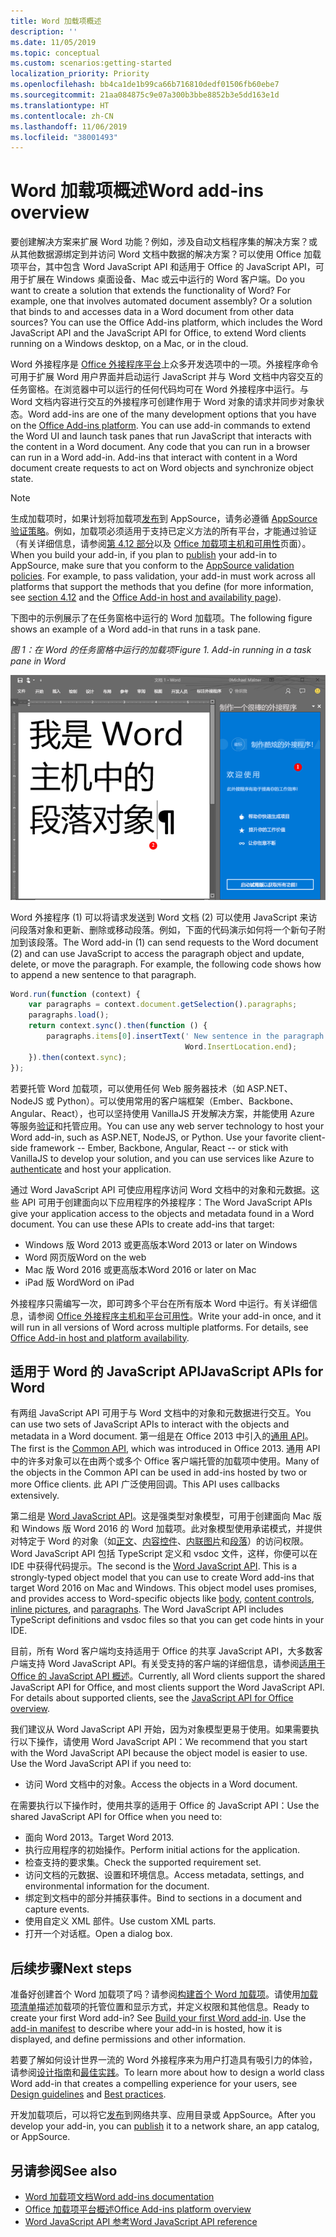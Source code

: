 ```yaml
---
title: Word 加载项概述
description: ''
ms.date: 11/05/2019
ms.topic: conceptual
ms.custom: scenarios:getting-started
localization_priority: Priority
ms.openlocfilehash: bb4ca1de1b99ca66b716810dedf01506fb60ebe7
ms.sourcegitcommit: 21aa084875c9e07a300b3bbe8852b3e5dd163e1d
ms.translationtype: HT
ms.contentlocale: zh-CN
ms.lasthandoff: 11/06/2019
ms.locfileid: "38001493"
---
```

# <a name="word-add-ins-overview"></a><span data-ttu-id="83f45-102">Word 加载项概述</span><span class="sxs-lookup"><span data-stu-id="83f45-102">Word add-ins overview</span></span>

<span data-ttu-id="83f45-p101">要创建解决方案来扩展 Word 功能？例如，涉及自动文档程序集的解决方案？或从其他数据源绑定到并访问 Word 文档中数据的解决方案？可以使用 Office 加载项平台，其中包含 Word JavaScript API 和适用于 Office 的 JavaScript API，可用于扩展在 Windows 桌面设备、Mac 或云中运行的 Word 客户端。</span><span class="sxs-lookup"><span data-stu-id="83f45-p101">Do you want to create a solution that extends the functionality of Word? For example, one that involves automated document assembly? Or a solution that binds to and accesses data in a Word document from other data sources? You can use the Office Add-ins platform, which includes the Word JavaScript API and the JavaScript API for Office, to extend Word clients running on a Windows desktop, on a Mac, or in the cloud.</span></span>

<span data-ttu-id="83f45-p102">Word 外接程序是 [Office 外接程序平台](../overview/office-add-ins.md)上众多开发选项中的一项。外接程序命令可用于扩展 Word 用户界面并启动运行 JavaScript 并与 Word 文档中内容交互的任务窗格。在浏览器中可以运行的任何代码均可在 Word 外接程序中运行。与 Word 文档内容进行交互的外接程序可创建作用于 Word 对象的请求并同步对象状态。</span><span class="sxs-lookup"><span data-stu-id="83f45-p102">Word add-ins are one of the many development options that you have on the [Office Add-ins platform](../overview/office-add-ins.md). You can use add-in commands to extend the Word UI and launch task panes that run JavaScript that interacts with the content in a Word document. Any code that you can run in a browser can run in a Word add-in. Add-ins that interact with content in a Word document create requests to act on Word objects and synchronize object state.</span></span> 

> [!NOTE]
> <span data-ttu-id="83f45-p103">生成加载项时，如果计划将加载项[发布](../publish/publish.md)到 AppSource，请务必遵循 [AppSource 验证策略](/office/dev/store/validation-policies)。例如，加载项必须适用于支持已定义方法的所有平台，才能通过验证（有关详细信息，请参阅[第 4.12 部分](/office/dev/store/validation-policies#4-apps-and-add-ins-behave-predictably)以及 [Office 加载项主机和可用性](../overview/office-add-in-availability.md)页面）。</span><span class="sxs-lookup"><span data-stu-id="83f45-p103">When you build your add-in, if you plan to [publish](../publish/publish.md) your add-in to AppSource, make sure that you conform to the [AppSource validation policies](/office/dev/store/validation-policies). For example, to pass validation, your add-in must work across all platforms that support the methods that you define (for more information, see [section 4.12](/office/dev/store/validation-policies#4-apps-and-add-ins-behave-predictably) and the [Office Add-in host and availability page](../overview/office-add-in-availability.md)).</span></span>

<span data-ttu-id="83f45-113">下图中的示例展示了在任务窗格中运行的 Word 加载项。</span><span class="sxs-lookup"><span data-stu-id="83f45-113">The following figure shows an example of a Word add-in that runs in a task pane.</span></span>

<span data-ttu-id="83f45-114">*图 1：在 Word 的任务窗格中运行的加载项*</span><span class="sxs-lookup"><span data-stu-id="83f45-114">*Figure 1. Add-in running in a task pane in Word*</span></span>

![在 Word 的任务窗格中运行的外接程序](../images/word-add-in-show-host-client.png)

<span data-ttu-id="83f45-p104">Word 外接程序 (1) 可以将请求发送到 Word 文档 (2) 可以使用 JavaScript 来访问段落对象和更新、删除或移动段落。例如，下面的代码演示如何将一个新句子附加到该段落。</span><span class="sxs-lookup"><span data-stu-id="83f45-p104">The Word add-in (1) can send requests to the Word document (2) and can use JavaScript to access the paragraph object and update, delete, or move the paragraph. For example, the following code shows how to append a new sentence to that paragraph.</span></span>

```js
Word.run(function (context) {
    var paragraphs = context.document.getSelection().paragraphs;
    paragraphs.load();
    return context.sync().then(function () {
        paragraphs.items[0].insertText(' New sentence in the paragraph.',
                                       Word.InsertLocation.end);
    }).then(context.sync);
});

```

<span data-ttu-id="83f45-p105">若要托管 Word 加载项，可以使用任何 Web 服务器技术（如 ASP.NET、NodeJS 或 Python）。可以使用常用的客户端框架（Ember、Backbone、Angular、React），也可以坚持使用 VanillaJS 开发解决方案，并能使用 Azure 等服务[验证](../develop/overview-authn-authz.md)和托管应用。</span><span class="sxs-lookup"><span data-stu-id="83f45-p105">You can use any web server technology to host your Word add-in, such as ASP.NET, NodeJS, or Python. Use your favorite client-side framework -- Ember, Backbone, Angular, React -- or stick with VanillaJS to develop your solution, and you can use services like Azure to [authenticate](../develop/overview-authn-authz.md) and host your application.</span></span>

<span data-ttu-id="83f45-p106">通过 Word JavaScript API 可使应用程序访问 Word 文档中的对象和元数据。这些 API 可用于创建面向以下应用程序的外接程序：</span><span class="sxs-lookup"><span data-stu-id="83f45-p106">The Word JavaScript APIs give your application access to the objects and metadata found in a Word document. You can use these APIs to create add-ins that target:</span></span>

* <span data-ttu-id="83f45-122">Windows 版 Word 2013 或更高版本</span><span class="sxs-lookup"><span data-stu-id="83f45-122">Word 2013 or later on Windows</span></span>
* <span data-ttu-id="83f45-123">Word 网页版</span><span class="sxs-lookup"><span data-stu-id="83f45-123">Word on the web</span></span>
* <span data-ttu-id="83f45-124">Mac 版 Word 2016 或更高版本</span><span class="sxs-lookup"><span data-stu-id="83f45-124">Word 2016 or later on Mac</span></span>
* <span data-ttu-id="83f45-125">iPad 版 Word</span><span class="sxs-lookup"><span data-stu-id="83f45-125">Word on iPad</span></span>

<span data-ttu-id="83f45-p107">外接程序只需编写一次，即可跨多个平台在所有版本 Word 中运行。有关详细信息，请参阅 [Office 外接程序主机和平台可用性](../overview/office-add-in-availability.md)。</span><span class="sxs-lookup"><span data-stu-id="83f45-p107">Write your add-in once, and it will run in all versions of Word across multiple platforms. For details, see [Office Add-in host and platform availability](../overview/office-add-in-availability.md).</span></span>

## <a name="javascript-apis-for-word"></a><span data-ttu-id="83f45-128">适用于 Word 的 JavaScript API</span><span class="sxs-lookup"><span data-stu-id="83f45-128">JavaScript APIs for Word</span></span>

<span data-ttu-id="83f45-129">有两组 JavaScript API 可用于与 Word 文档中的对象和元数据进行交互。</span><span class="sxs-lookup"><span data-stu-id="83f45-129">You can use two sets of JavaScript APIs to interact with the objects and metadata in a Word document.</span></span> <span data-ttu-id="83f45-130">第一组是在 Office 2013 中引入的[通用 API](/javascript/api/office)。</span><span class="sxs-lookup"><span data-stu-id="83f45-130">The first is the [Common API](/javascript/api/office), which was introduced in Office 2013.</span></span> <span data-ttu-id="83f45-131">通用 API 中的许多对象可以在由两个或多个 Office 客户端托管的加载项中使用。</span><span class="sxs-lookup"><span data-stu-id="83f45-131">Many of the objects in the Common API can be used in add-ins hosted by two or more Office clients.</span></span> <span data-ttu-id="83f45-132">此 API 广泛使用回调。</span><span class="sxs-lookup"><span data-stu-id="83f45-132">This API uses callbacks extensively.</span></span>

<span data-ttu-id="83f45-p109">第二组是 [Word JavaScript API](/javascript/api/word)。这是强类型对象模型，可用于创建面向 Mac 版和 Windows 版 Word 2016 的 Word 加载项。此对象模型使用承诺模式，并提供对特定于 Word 的对象（如[正文](/javascript/api/word/word.body)、[内容控件](/javascript/api/word/word.contentcontrol)、[内联图片](/javascript/api/word/word.inlinepicture)和[段落](/javascript/api/word/word.paragraph)）的访问权限。Word JavaScript API 包括 TypeScript 定义和 vsdoc 文件，这样，你便可以在 IDE 中获得代码提示。</span><span class="sxs-lookup"><span data-stu-id="83f45-p109">The second is the [Word JavaScript API](/javascript/api/word). This is a strongly-typed object model that you can use to create Word add-ins that target Word 2016 on Mac and Windows. This object model uses promises, and provides access to Word-specific objects like [body](/javascript/api/word/word.body), [content controls](/javascript/api/word/word.contentcontrol), [inline pictures](/javascript/api/word/word.inlinepicture), and [paragraphs](/javascript/api/word/word.paragraph). The Word JavaScript API includes TypeScript definitions and vsdoc files so that you can get code hints in your IDE.</span></span>

<span data-ttu-id="83f45-p110">目前，所有 Word 客户端均支持适用于 Office 的共享 JavaScript API，大多数客户端支持 Word JavaScript API。有关受支持的客户端的详细信息，请参阅[适用于 Office 的 JavaScript API 概述](../reference/javascript-api-for-office.md)。</span><span class="sxs-lookup"><span data-stu-id="83f45-p110">Currently, all Word clients support the shared JavaScript API for Office, and most clients support the Word JavaScript API. For details about supported clients, see the [JavaScript API for Office overview](../reference/javascript-api-for-office.md).</span></span>

<span data-ttu-id="83f45-p111">我们建议从 Word JavaScript API 开始，因为对象模型更易于使用。如果需要执行以下操作，请使用 Word JavaScript API：</span><span class="sxs-lookup"><span data-stu-id="83f45-p111">We recommend that you start with the Word JavaScript API because the object model is easier to use. Use the Word JavaScript API if you need to:</span></span>

* <span data-ttu-id="83f45-141">访问 Word 文档中的对象。</span><span class="sxs-lookup"><span data-stu-id="83f45-141">Access the objects in a Word document.</span></span>

<span data-ttu-id="83f45-142">在需要执行以下操作时，使用共享的适用于 Office 的 JavaScript API：</span><span class="sxs-lookup"><span data-stu-id="83f45-142">Use the shared JavaScript API for Office when you need to:</span></span>

* <span data-ttu-id="83f45-143">面向 Word 2013。</span><span class="sxs-lookup"><span data-stu-id="83f45-143">Target Word 2013.</span></span>
* <span data-ttu-id="83f45-144">执行应用程序的初始操作。</span><span class="sxs-lookup"><span data-stu-id="83f45-144">Perform initial actions for the application.</span></span>
* <span data-ttu-id="83f45-145">检查支持的要求集。</span><span class="sxs-lookup"><span data-stu-id="83f45-145">Check the supported requirement set.</span></span>
* <span data-ttu-id="83f45-146">访问文档的元数据、设置和环境信息。</span><span class="sxs-lookup"><span data-stu-id="83f45-146">Access metadata, settings, and environmental information for the document.</span></span>
* <span data-ttu-id="83f45-147">绑定到文档中的部分并捕获事件。</span><span class="sxs-lookup"><span data-stu-id="83f45-147">Bind to sections in a document and capture events.</span></span>
* <span data-ttu-id="83f45-148">使用自定义 XML 部件。</span><span class="sxs-lookup"><span data-stu-id="83f45-148">Use custom XML parts.</span></span>
* <span data-ttu-id="83f45-149">打开一个对话框。</span><span class="sxs-lookup"><span data-stu-id="83f45-149">Open a dialog box.</span></span>

## <a name="next-steps"></a><span data-ttu-id="83f45-150">后续步骤</span><span class="sxs-lookup"><span data-stu-id="83f45-150">Next steps</span></span>

<span data-ttu-id="83f45-p112">准备好创建首个 Word 加载项了吗？请参阅[构建首个 Word 加载项](word-add-ins.md)。请使用[加载项清单](../develop/add-in-manifests.md)描述加载项的托管位置和显示方式，并定义权限和其他信息。</span><span class="sxs-lookup"><span data-stu-id="83f45-p112">Ready to create your first Word add-in? See [Build your first Word add-in](word-add-ins.md). Use the [add-in manifest](../develop/add-in-manifests.md) to describe where your add-in is hosted, how it is displayed, and define permissions and other information.</span></span>

<span data-ttu-id="83f45-154">若要了解如何设计世界一流的 Word 外接程序来为用户打造具有吸引力的体验，请参阅[设计指南](../design/add-in-design.md)和[最佳实践](../concepts/add-in-development-best-practices.md)。</span><span class="sxs-lookup"><span data-stu-id="83f45-154">To learn more about how to design a world class Word add-in that creates a compelling experience for your users, see [Design guidelines](../design/add-in-design.md) and [Best practices](../concepts/add-in-development-best-practices.md).</span></span>

<span data-ttu-id="83f45-155">开发加载项后，可以将它[发布](../publish/publish.md)到网络共享、应用目录或 AppSource。</span><span class="sxs-lookup"><span data-stu-id="83f45-155">After you develop your add-in, you can [publish](../publish/publish.md) it to a network share, an app catalog, or AppSource.</span></span>

## <a name="see-also"></a><span data-ttu-id="83f45-156">另请参阅</span><span class="sxs-lookup"><span data-stu-id="83f45-156">See also</span></span>

* [<span data-ttu-id="83f45-157">Word 加载项文档</span><span class="sxs-lookup"><span data-stu-id="83f45-157">Word add-ins documentation</span></span>](index.md)
* [<span data-ttu-id="83f45-158">Office 加载项平台概述</span><span class="sxs-lookup"><span data-stu-id="83f45-158">Office Add-ins platform overview</span></span>](../overview/office-add-ins.md)
* [<span data-ttu-id="83f45-159">Word JavaScript API 参考</span><span class="sxs-lookup"><span data-stu-id="83f45-159">Word JavaScript API reference</span></span>](/office/dev/add-ins/reference/overview/word-add-ins-reference-overview)
